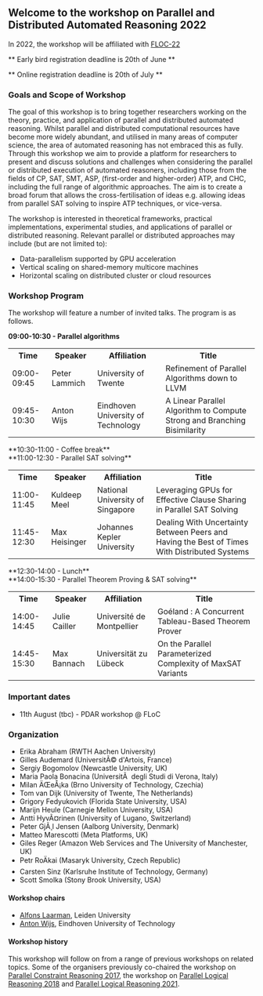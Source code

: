 ## Welcome to the workshop on Parallel and Distributed Automated Reasoning 2022

In 2022, the workshop will be affiliated with [FLOC-22](https://www.floc2022.org/)

** Early bird registration deadline is 20th of June **

** Online registration deadline is 20th of July **

### Goals and Scope of Workshop

The goal of this workshop is to bring together researchers working on
the theory, practice, and application of parallel and distributed
automated reasoning. Whilst parallel and distributed computational
resources have become more widely abundant, and utilised in many areas
of computer science, the area of automated reasoning has not embraced
this as fully. Through this workshop we aim to provide a platform for
researchers to present and discuss solutions and challenges when
considering the parallel or distributed execution of automated
reasoners, including those from the fields of CP, SAT, SMT, ASP,
(first-order and higher-order) ATP, and CHC, including the full range of
algorithmic approaches. The aim is to create a broad forum that allows
the cross-fertilisation of ideas e.g. allowing ideas from parallel SAT
solving to inspire ATP techniques, or vice-versa.

The workshop is interested in theoretical frameworks, practical
implementations, experimental studies, and applications of parallel or
distributed reasoning. Relevant parallel or distributed approaches may
include (but are not limited to):

 - Data-parallelism supported by GPU acceleration
 - Vertical scaling on shared-memory multicore machines
 - Horizontal scaling on distributed cluster or cloud resources

### Workshop Program 

The workshop will feature a number of invited talks.
The program is as follows.

**09:00-10:30 - Parallel algorithms**<br>
<table>
 <tr>
  <th>Time</th>
  <th>Speaker</th>
  <th>Affiliation</th>
  <th>Title</th>
 </tr>
 <tr>
  <td>09:00-09:45</td>
  <td>Peter Lammich</td>
  <td>University of Twente</td>
  <td>Refinement of Parallel Algorithms down to LLVM</td>
 </tr>
 <tr>
  <td>09:45-10:30</td>
  <td>Anton Wijs</td>
  <td>Eindhoven University of Technology</td>
  <td>A Linear Parallel Algorithm to Compute Strong and Branching Bisimilarity</td>
 </tr>
</table>
**10:30-11:00 - Coffee break**<br>
**11:00-12:30 - Parallel SAT solving**<br>
<table>
 <tr>
  <th>Time</th>
  <th>Speaker</th>
  <th>Affiliation</th>
  <th>Title</th>
 </tr>
 <tr>
  <td>11:00-11:45</td>
  <td>Kuldeep Meel</td>
  <td>National University of Singapore</td>
  <td>Leveraging GPUs for Effective Clause Sharing in Parallel SAT Solving</td>
 </tr>
 <tr>
  <td>11:45-12:30</td>
  <td>Max Heisinger</td>
  <td>Johannes Kepler University</td>
  <td>Dealing With Uncertainty Between Peers and Having the Best of Times With Distributed Systems</td>
 </tr>
</table>
**12:30-14:00 - Lunch**<br>
**14:00-15:30 - Parallel Theorem Proving & SAT solving**<br>
<table>
 <tr>
  <th>Time</th>
  <th>Speaker</th>
  <th>Affiliation</th>
  <th>Title</th>
 </tr>
 <tr>
  <td>14:00-14:45</td>
  <td>Julie Cailler</td>
  <td>Université de Montpellier</td>
  <td>Goéland : A Concurrent Tableau-Based Theorem Prover</td>
 </tr>
 <tr>
  <td>14:45-15:30</td>
  <td>Max Bannach</td>
  <td>Universit&auml;t zu L&uuml;beck</td>
  <td>On the Parallel Parameterized Complexity of MaxSAT Variants</td>
 </tr>
</table>

### Important dates

- 11th August (tbc) - PDAR workshop @ FLoC



### Organization


- Erika Abraham (RWTH Aachen University)
- Gilles Audemard (UniversitÃ© d'Artois, France)
- Sergiy Bogomolov (Newcastle University, UK)
- Maria Paola Bonacina (UniversitÃ  degli Studi di Verona, Italy)
- Milan ÄŒeÅ¡ka (Brno University of Technology, Czechia)
- Tom van Dijk (University of Twente, The Netherlands)
- Grigory Fedyukovich (Florida State University, USA)
- Marijn Heule (Carnegie Mellon University, USA)
- Antti HyvÃ¤rinen (University of Lugano, Switzerland)
- Peter GjÃ¸l Jensen (Aalborg University, Denmark)
- Matteo Marescotti (Meta Platforms, UK)
- Giles Reger (Amazon Web Services and The University of Manchester, UK)
- Petr RoÄkai (Masaryk University, Czech Republic)
- Carsten Sinz (Karlsruhe Institute of Technology, Germany)
- Scott Smolka (Stony Brook University, USA)


#### Workshop chairs

- [Alfons Laarman](https://alfons.laarman.com/), Leiden University
- [Anton Wijs](https://www.win.tue.nl/~awijs/), Eindhoven University of Technology

#### Workshop history

This workshop will follow on from a range of previous workshops on
related topics.  Some of the organisers previously co-chaired the workshop on
[Parallel Constraint Reasoning 2017](http://pcr17.inf.usi.ch), the workshop on [Parallel Logical Reasoning 2018](https://antonwijs.wixsite.com/plr2018) and  [Parallel Logical Reasoning 2021](https://pdar-workshop.github.io/workshop/2021).



